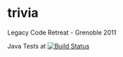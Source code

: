 trivia
======

Legacy Code Retreat - Grenoble 2011

Java Tests at [![Build Status](https://huschteguzzel.de/hudson/buildStatus/icon?job=mirkos-trivia)](https://huschteguzzel.de/hudson/job/mirkos-trivia/)
